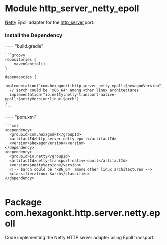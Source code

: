
# Module http_server_netty_epoll
[Netty] Epoll adapter for the [http_server] port.

[Netty]: https://netty.io
[http_server]: http_server

### Install the Dependency

=== "build.gradle"

    ```groovy
    repositories {
        mavenCentral()
    }

    dependencies {
      implementation("com.hexagonkt:http_server_netty_epoll:$hexagonVersion")
      // $arch could be 'x86_64' among other linux architectures
      implementation("io.netty:netty-transport-native-epoll:$nettyVersion:linux-$arch")
    }
    ```

=== "pom.xml"

    ```xml
    <dependency>
      <groupId>com.hexagonkt</groupId>
      <artifactId>http_server_netty_epoll</artifactId>
      <version>$hexagonVersion</version>
    </dependency>
    <dependency>
      <groupId>io.netty</groupId>
      <artifactId>netty-transport-native-epoll</artifactId>
      <version>$nettyVersion</version>
      <!-- $arch could be 'x86_64' among other linux architectures -->
      <classifier>linux-$arch</classifier>
    </dependency>
    ```

# Package com.hexagonkt.http.server.netty.epoll
Code implementing the Netty HTTP server adapter using Epoll transport.
